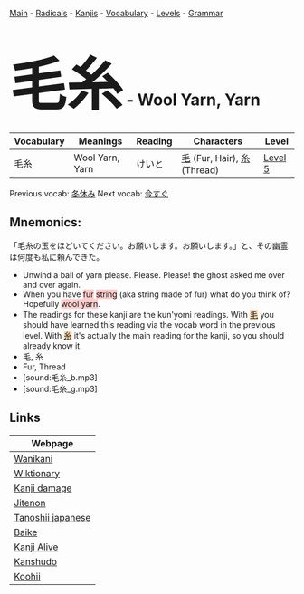 <style> bigfont {font-size: 100px}</style>
[Main](../README.md) -
[Radicals](../radicals.md) -
[Kanjis](../kanjis.md) -
[Vocabulary](../vocabulary.md) -
[Levels](../levels.md) -
[Grammar](../grammar.md)
# <bigfont> 毛糸</bigfont> - Wool Yarn, Yarn 

| Vocabulary | Meanings | Reading | Characters | Level |
| --- | --- | --- | --- | --- |
| 毛糸 | Wool Yarn, Yarn | けいと |  [毛](../kanjis/毛.md) (Fur, Hair), [糸](../kanjis/糸.md) (Thread) | [Level 5](../levels/wk_level5.md) |

Previous vocab: [冬休み](冬休み.md) Next vocab: [今すぐ](今すぐ.md) 

## Mnemonics:
「毛糸の玉をほどいてください。お願いします。お願いします。」と、その幽霊は何度も私に頼んできた。
* Unwind a ball of yarn please. Please. Please! the ghost asked me over and over again.
* When you have <span style="background-color:#ffcccb"> fur</span> <span style="background-color:#ffcccb"> string</span> (aka string made of fur) what do you think of? Hopefully <span style="background-color:#ffcccb"> wool yarn</span>.
* The readings for these kanji are the kun'yomi readings. With <span style="background-color:#fed8b1"> [毛](https://jisho.org/search/毛)</span> you should have learned this reading via the vocab word in the previous level. With <span style="background-color:#fed8b1"> [糸](https://jisho.org/search/糸)</span> it's actually the main reading for the kanji, so you should already know it.
* 毛, 糸
* Fur, Thread
* [sound:毛糸_b.mp3]
* [sound:毛糸_g.mp3]


## Links 

| Webpage |
| --- |
| [Wanikani          ](https://www.wanikani.com/kanji/毛糸) |
| [Wiktionary        ](https://en.wiktionary.org/wiki/毛糸) |
| [Kanji damage      ](http://www.kanjidamage.com/kanji/search?utf8=✓&q=毛糸) |
| [Jitenon           ](https://jitenon.com/kanji/毛糸) |
| [Tanoshii japanese ](https://www.tanoshiijapanese.com/dictionary/kanji.cfm?k=毛糸) |
| [Baike             ](https://baike.baidu.com/item/毛糸) |
| [Kanji Alive       ](https://app.kanjialive.com/毛糸) |
| [Kanshudo          ](https://www.kanshudo.com/searchmn?q=毛糸) |
| [Koohii            ](https://kanji.koohii.com/study/kanji/毛糸) |
